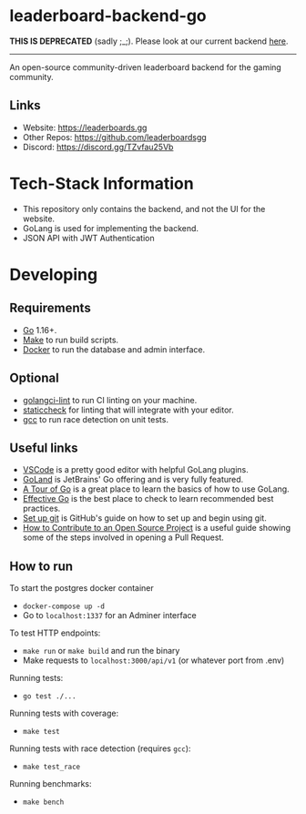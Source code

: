 # leaderboard-backend-go

**THIS IS DEPRECATED** (sadly ;_;). Please look at our current backend [here](https://github.com/leaderboardsgg/leaderboard-backend).

------

An open-source community-driven leaderboard backend for the gaming community.

## Links

-   Website: https://leaderboards.gg
-   Other Repos: https://github.com/leaderboardsgg
-   Discord: https://discord.gg/TZvfau25Vb

# Tech-Stack Information

-   This repository only contains the backend, and not the UI for the website.
-   GoLang is used for implementing the backend.
-   JSON API with JWT Authentication

# Developing

## Requirements

-   [Go](https://golang.org/doc/install) 1.16+.
-   [Make](https://www.gnu.org/software/make/) to run build scripts.
-   [Docker](https://hub.docker.com/search?q=&type=edition&offering=community) to run the database and admin interface.

## Optional

-   [golangci-lint](https://golangci-lint.run/usage/install/) to run CI linting on your machine.
-   [staticcheck](https://staticcheck.io/docs/install) for linting that will integrate with your editor.
-   [gcc](https://gcc.gnu.org/) to run race detection on unit tests.

## Useful links

-   [VSCode](https://code.visualstudio.com/download) is a pretty good editor with helpful GoLang plugins.
-   [GoLand](https://www.jetbrains.com/go/) is JetBrains' Go offering and is very fully featured.
-   [A Tour of Go](https://tour.golang.org/welcome/1) is a great place to learn the basics of how to use GoLang.
-   [Effective Go](https://golang.org/doc/effective_go) is the best place to check to learn recommended best practices.
-   [Set up git](https://docs.github.com/en/get-started/quickstart/set-up-git) is GitHub's guide on how to set up and begin using git.
-   [How to Contribute to an Open Source Project](https://opensource.guide/how-to-contribute/#opening-a-pull-request) is a useful guide showing some of the steps involved in opening a Pull Request.

## How to run

To start the postgres docker container

-   `docker-compose up -d`
-   Go to `localhost:1337` for an Adminer interface

To test HTTP endpoints:

-   `make run` or `make build` and run the binary
-   Make requests to `localhost:3000/api/v1` (or whatever port from .env)

Running tests:

-   `go test ./...`

Running tests with coverage:

-   `make test`

Running tests with race detection (requires `gcc`):

-   `make test_race`

Running benchmarks:

-   `make bench`

